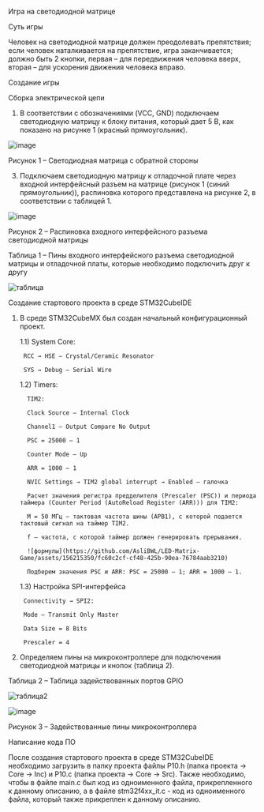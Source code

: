 Игра на светодиодной матрице

Суть игры

Человек на светодиодной матрице должен преодолевать препятствия; если человек наталкивается на препятствие, игра заканчивается; должно быть 2 кнопки, первая – для передвижения человека вверх, вторая – для ускорения движения человека вправо. 

Создание игры

Сборка электрической цепи

1) В соответствии с обозначениями (VCC, GND) подключаем светодиодную матрицу к блоку питания, который дает 5 В, как показано на рисунке 1 (красный прямоугольник).

![image](https://github.com/AsliBWL/LED-Matrix-Game/assets/156215350/3d7f160b-0ab5-40e6-bb18-6504897b8d05)

Рисунок 1 – Светодиодная матрица с обратной стороны

3) Подключаем светодиодную матрицу к отладочной плате через входной интерфейсный разъем на матрице (рисунок 1 (синий прямоугольник)), распиновка которого представлена на рисунке 2, в соответствии с таблицей 1.

![image](https://github.com/AsliBWL/LED-Matrix-Game/assets/156215350/f87ee1a3-e640-4df9-8d3a-6fc543b4dd05)

Рисунок 2 – Распиновка входного интерфейсного разъема светодиодной матрицы

Таблица 1 – Пины входного интерфейсного разъема светодиодной матрицы и отладочной платы, которые необходимо подключить друг к другу

![таблица](https://github.com/AsliBWL/LED-Matrix-Game/assets/156215350/358de69a-895f-420e-bfa3-329d6e95339e)

Создание стартового проекта в среде STM32CubeIDE

1) В среде STM32CubeMX был создан начальный конфигурационный проект.

   1.1) System Core:
   
        RCC → HSE – Crystal/Ceramic Resonator
   
        SYS → Debug – Serial Wire
   
   1.2)	Timers:
   
         TIM2:
   
         Clock Source – Internal Clock
   
         Channel1 – Output Compare No Output
   
         PSC = 25000 – 1
   
         Counter Mode – Up
   
         ARR = 1000 – 1
   
         NVIC Settings → TIM2 global interrupt → Enabled – галочка
   
         Расчет значения регистра предделителя (Prescaler (PSC)) и периода таймера (Counter Period (AutoReload Register (ARR))) для TIM2:
   
         M = 50 МГц – тактовая частота шины (APB1), с которой подается тактовый сигнал на таймер TIM2.
   
         f – частота, с которой таймер должен генерировать прерывания.

         ![формулы](https://github.com/AsliBWL/LED-Matrix-Game/assets/156215350/fc60c2cf-cf48-425b-90ea-76784aab3210)

         Подберем значения PSC и ARR: PSC = 25000 – 1; ARR = 1000 – 1.
   
   1.3) Настройка SPI-интерфейса
   
        Connectivity → SPI2:
   
        Mode – Transmit Only Master
   
        Data Size = 8 Bits
   
        Prescaler = 4

2) Определяем пины на микроконтроллере для подключения светодиодной матрицы и кнопок (таблица 2).

Таблица 2 – Таблица задействованных портов GPIO 

![таблица2](https://github.com/AsliBWL/LED-Matrix-Game/assets/156215350/f237d90b-425a-4e54-a56e-dbbf152999b1)

![image](https://github.com/AsliBWL/LED-Matrix-Game/assets/156215350/a792677a-ffcf-4106-8188-f67d297996ca)

Рисунок 3 – Задействованные пины микроконтроллера

Написание кода ПО

После создания стартового проекта в среде STM32CubeIDE необходимо загрузить в папку проекта файлы P10.h (папка проекта -> Core -> Inc) и P10.c (папка проекта -> Core -> Src). Также необходимо, чтобы в файле main.c был код из одноименного файла, прикрепленного к данному описанию, а в файле stm32f4xx_it.c - код из одноименного файла, который также прикреплен к данному описанию.
